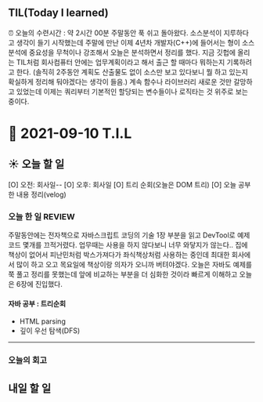 ## TIL(Today I learned)
⏰ 오늘의 수련시간 : 약 2시간 00분
주말동안 푹 쉬고 돌아왔다. 소스분석이 지루하다고 생각이 들기 시작했는데 주말에 만난 이제 4년차 개발자(C++)에 들어서는 형이 소스분석에 중요성을 무척이나 강조해서 오늘은 분석하면서 정리를 했다. 지금 깃헙에 올리는 TIL처럼 회사컴퓨터 안에는 업무계획이라고 해서 출근 할 때마다 뭐하는지 기록하려고 한다. (솔직히 2주동안 계획도 산출물도 없이 소스만 보고 있다보니 뭘 하고 있는지 확실하게 정리해 둬야겠다는 생각이 들음.) 계속 함수나 라이브러리 새로운 것만 갈망하고 있었는데 이제는 쿼리부터 기본적인 할당되는 변수들이나 로직타는 것 위주로 보는 중이다.

# 📆 2021-09-10 T.I.L
## ☀️ 오늘 할 일 
[O] 오전: 회사일--
[O] 오후: 회사일 
[O] 트리 순회(오늘은  DOM 트리)
[O] 오늘 공부한 내용 정리(velog)

###  오늘 한 일 REVIEW 


주말동안에는 전자책으로 자바스크립트 코딩의 기술 1장 부분을 읽고 DevTool로 예제코드 몇개를 끄적거렸다. 업무때는 사용을 하지 않다보니 너무 와닿지가 않는다.. 집에 책상이 없어서 피난민처럼 박스가져다가 좌식책상처럼 사용하는 중인데 최대한 회사에서 많이 하고 오고 목요일에 책상이랑 의자가 오니까 버텨야겠다. 오늘은 자바도 예제를 쭉 풀고 정리를 못했는데 앞에 비교하는 부분을 더 심화한 것이라 빠르게 이해하고 오늘은 6장에 진입했다.
#### 자바 공부 : 트리순회
- HTML parsing
- 깊이 우선 탐색(DFS)
***
### 오늘의 회고 


## 내일 할 일 
